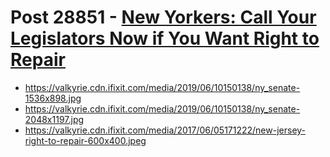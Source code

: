 # Post 28851 - [New Yorkers: Call Your Legislators Now if You Want Right to Repair](https://www.ifixit.com/News/28851/new-yorkers-call-your-legislators-now-if-you-want-right-to-repair)

- https://valkyrie.cdn.ifixit.com/media/2019/06/10150138/ny_senate-1536x898.jpg
- https://valkyrie.cdn.ifixit.com/media/2019/06/10150138/ny_senate-2048x1197.jpg
- https://valkyrie.cdn.ifixit.com/media/2017/06/05171222/new-jersey-right-to-repair-600x400.jpeg
